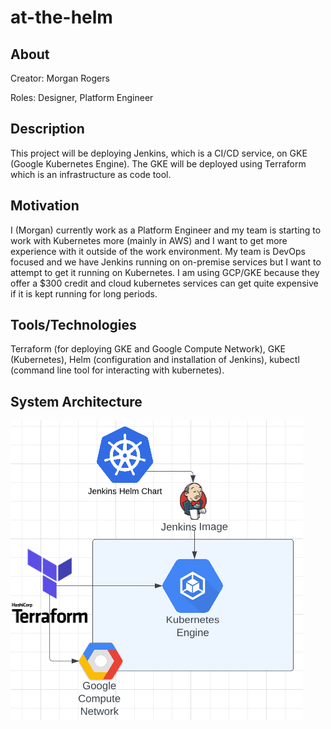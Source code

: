 # at-the-helm
## About

Creator: Morgan Rogers

Roles: Designer, Platform Engineer

## Description

This project will be deploying Jenkins, which is a CI/CD service, on GKE (Google Kubernetes Engine). The GKE will be deployed using Terraform which is an infrastructure as code tool.

## Motivation

I (Morgan) currently work as a Platform Engineer and my team is starting to work with Kubernetes more (mainly in AWS) and I want to get more experience with it outside of the work environment. My team is DevOps focused and we have Jenkins running on on-premise services but I want to attempt to get it running on Kubernetes. I am using GCP/GKE because they offer a $300 credit and cloud kubernetes services can get quite expensive if it is kept running for long periods.

## Tools/Technologies

Terraform (for deploying GKE and Google Compute Network), GKE (Kubernetes), Helm (configuration and installation of Jenkins), kubectl (command line tool for interacting with kubernetes).

## System Architecture

![lucid chart](images/at-the-helm-lucid-chart.png)

